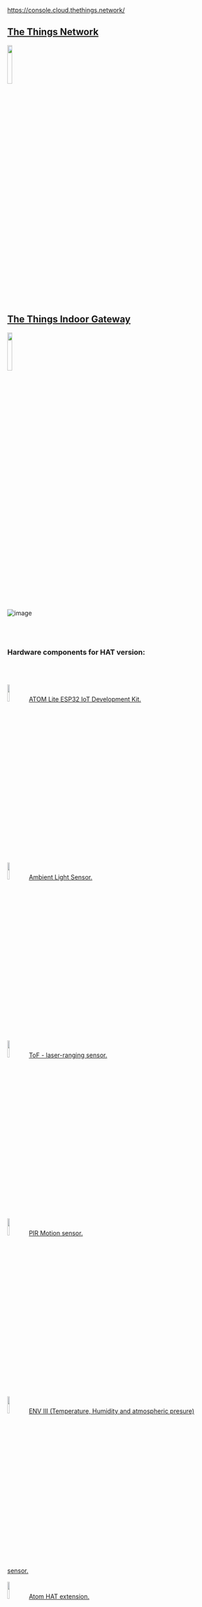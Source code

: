 
https://console.cloud.thethings.network/
<h2><a href="https://console.cloud.thethings.network/">The Things Network</a></h2>
 <img  width="15%" src="https://github.com/romankiss/R-IoT/assets/30365471/b0d29b40-49da-4751-888f-2eec16b9fdcc">

<h2><a href="https://shop.m5stack.com/collections/m5-controllers/products/atom-lite-esp32-development-kit">The Things Indoor Gateway</a></h2>
 <img  width="15%" src="https://github.com/romankiss/R-IoT/assets/30365471/37391087-8d15-4d1c-b4ce-9d45ca616c97">

<br />
<br />
<br />


![image](https://github.com/romankiss/R-IoT/assets/30365471/6797de24-33ec-4b1d-9356-fff88c37ff1f)

<br /><br />

<h3>Hardware components for HAT version:</h3>
<br /><br />
<p style="display:inline-block;">
  <img  width="10%" src="https://github.com/romankiss/R-IoT/assets/30365471/40ae9537-c80b-49c5-803d-bfe5a858fb83">
  <a href="https://shop.m5stack.com/collections/m5-controllers/products/atom-lite-esp32-development-kit">ATOM Lite ESP32 IoT Development Kit.</a>
  <br/><br/>
  <img  width="10%" src="https://github.com/romankiss/R-IoT/assets/30365471/93c99219-88d7-4cfd-8390-e7bff8a774f0">
   <a href="https://shop.m5stack.com/collections/m5-sensor/products/m5stickc-hat-ambient-light-sensor">Ambient Light Sensor.</a>
  <br/><br/>
  <img width="10%" src="https://github.com/romankiss/R-IoT/assets/30365471/5d1ad426-e63f-46f9-b9c6-c478a710e6d3">
   <a href="https://shop.m5stack.com/collections/m5-sensor/products/m5stickc-tof-hatvl53l0x"> ToF - laser-ranging sensor.</a>
  <br/><br/>
   <img width="10%" src="https://github.com/romankiss/R-IoT/assets/30365471/23b17100-c5d3-4141-8979-a1740b9ddef5">
  <a href="https://shop.m5stack.com/collections/m5-sensor/products/m5stickccompatible-hat-pir-sensor">PIR Motion sensor.</a>
  <br/><br/>
   <img width="10%" src="https://github.com/romankiss/R-IoT/assets/30365471/1eba506c-6b42-4984-9ceb-1487732a2156">
  <a href="https://shop.m5stack.com/products/m5stickc-env-hat-iii-sht30-qmp6988">ENV III (Temperature, Humidity and atmospheric presure) sensor.</a>
  <br/><br/>
   <img width="10%" src="https://github.com/romankiss/R-IoT/assets/30365471/d1e6fe78-4a29-4b5e-b431-03b0590ae394">
  <a href="https://shop.m5stack.com/products/atom-mate">Atom HAT extension.</a>
  <br/><br/>
   <img width="10%" src="https://github.com/romankiss/R-IoT/assets/30365471/8feae0ad-7026-4ae4-8f9a-403a8b012bfd">
  <a href="https://shop.m5stack.com/products/lorawan-unit-868mhz-asr6501-with-antenna">LoRaWAN UNIT 868MHz (ASR6501) with Antenna</a>
</p>

<br />
<br />
<h3>Telemetry data - payload:</h3>
<br />
<img width="80%" src="https://github.com/romankiss/R-IoT/assets/30365471/1792bea7-ca61-417b-a5a3-19a36b6c9d9a">
<br />
<br />
<h3>LoRa IoT Device with PIR Motion sensor:</h3>
<img width="10%" src="https://github.com/romankiss/R-IoT/assets/30365471/c3e47b2b-2e1d-46b6-ac0c-a4baac4bd640">

<br /><br />


<h3>LoRa IoT Device powered by phone with a Debuging app:</h3>
<img width="30%" src="https://github.com/romankiss/R-IoT/assets/30365471/c59d1251-553d-41f0-a7e5-e3091d36b625">

<br /><br />


<br />
<br />
<br />

![image](https://github.com/romankiss/R-IoT/assets/30365471/ac8dafbf-66e9-4444-9ab8-823a346b1773)

<br />
<br />
<br />
<h3>Examples of the LoRaWAN IoT Devices</h3>
<br /><br />
<p style="display:inline-block;">
  <img  width="15%" src="https://github.com/romankiss/R-IoT/assets/30365471/f872fd2a-04b3-4536-8481-cd494b53dab4">
  <a href="https://aithings.store/indoor-monitoring/milesight-ws101-868m-lorawan-smart-button">Milesight WS101-868M LoRaWAN Smart Button.</a>
  <br/><br/>
  <img  width="25%" src="https://github.com/romankiss/R-IoT/assets/30365471/45da77eb-c227-4fcf-b9cd-cb2129e37f38">
   <a href="https://iot-shop.de/en/shop/els-ers-elsys-ers-room-sensor-3946?category=4#attr=2152,2153,3633,3638,10344,2149,2148,3637,2146,3636,3634,3635,2147,2151,3639,9583">Elsys ERS Room Sensor.</a>
  <br/><br/><br/><br/>
 <img  width="35%" src="https://github.com/romankiss/R-IoT/assets/30365471/d1dc2e1a-717e-4710-a1ea-f2571bed7826">
  <a href="https://iot-shop.de/en/shop/category/connectivity-lorawan-4">IoT-Shop.de</a>
  <br/><br/>
  <br/><br/>
</p>



